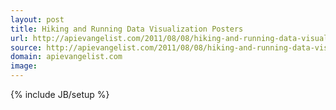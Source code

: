 ```yaml
---
layout: post
title: Hiking and Running Data Visualization Posters
url: http://apievangelist.com/2011/08/08/hiking-and-running-data-visualization-posters/
source: http://apievangelist.com/2011/08/08/hiking-and-running-data-visualization-posters/
domain: apievangelist.com
image: 
---
```

{% include JB/setup %}